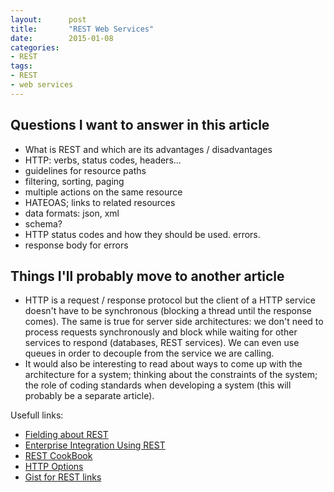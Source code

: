 ```yaml
---
layout:      post
title:       "REST Web Services"
date:        2015-01-08
categories:
- REST
tags:
- REST
- web services
---
```


## Questions I want to answer in this article

- What is REST and which are its advantages / disadvantages
- HTTP: verbs, status codes, headers...
- guidelines for resource paths
- filtering, sorting, paging
- multiple actions on the same resource
- HATEOAS; links to related resources
- data formats: json,  xml
- schema?
- HTTP status codes and how they should be used. errors.
- response body for errors

## Things I'll probably move to another article

- HTTP is a request / response protocol but the client of a HTTP service doesn't have to be synchronous (blocking a thread until the response comes). The same is true for server side architectures: we don't need to process requests synchronously and block while waiting for other services to respond (databases, REST services). We can even use queues in order to decouple from the service we are calling.
- It would also be interesting to read about ways to come up with the architecture for a system; thinking about the constraints of the system; the role of coding standards when developing a system (this will probably be a separate article).

Usefull links:
- [Fielding about REST]
- [Enterprise Integration Using REST]
- [REST CookBook]
- [HTTP Options]
- [Gist for REST links]

[Fielding about REST]: http://www.ics.uci.edu/~fielding/pubs/dissertation/rest_arch_style.htm
[Enterprise Integration Using REST]: http://martinfowler.com/articles/enterpriseREST.html
[REST CookBook]: http://restcookbook.com/
[HTTP Options]: http://zacstewart.com/2012/04/14/http-options-method.html
[Gist for REST links]: https://gist.github.com/miyagawa/1912431
[Martin Fowler - Richardson Maturity Model]: http://martinfowler.com/articles/richardsonMaturityModel.html
[Richardson - RESTfull Web Services]: https://books.google.ro/books?id=XUaErakHsoAC&printsec=frontcover&dq=inauthor:%22Leonard+Richardson%22&hl=en&sa=X&ei=1PkFVaedGsHjO5aCgTg&ved=0CC4Q6AEwAg#v=onepage&q&f=false
[Richardson - RESTfull Web APIs]: https://books.google.ro/books?id=ZXDGAAAAQBAJ&printsec=frontcover&dq=inauthor:%22Leonard+Richardson%22&hl=en&sa=X&ei=1PkFVaedGsHjO5aCgTg&ved=0CDoQ6AEwBA#v=onepage&q&f=false
[API Example Using REST]: http://thereisnorightway.blogspot.ro/2012/05/api-example-using-rest.html
